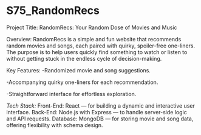 # S75_RandomRecs
Project Title:
RandomRecs: Your Random Dose of Movies and Music

Overview:
RandomRecs is a simple and fun website that recommends random movies and songs, each paired with quirky, spoiler-free one-liners. The purpose is to help users quickly find something to watch or listen to without getting stuck in the endless cycle of decision-making.

Key Features:
-Randomized movie and song suggestions.

-Accompanying quirky one-liners for each recommendation.

-Straightforward interface for effortless exploration.

*Tech Stack:*
Front-End: React — for building a dynamic and interactive user interface.
Back-End: Node.js with Express — to handle server-side logic and API requests.
Database: MongoDB — for storing movie and song data, offering flexibility with schema design.


